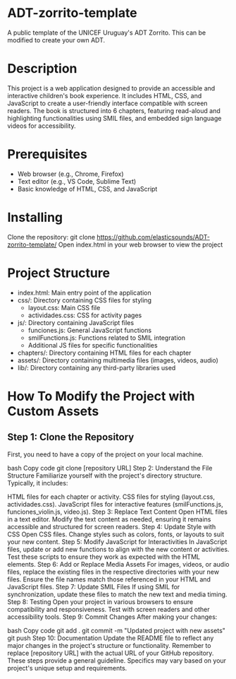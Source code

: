 # ADT-zorrito-template
A public template of the UNICEF Uruguay's ADT Zorrito. This can be modified to create your own ADT.

# Description
This project is a web application designed to provide an accessible and interactive children's book experience. It includes HTML, CSS, and JavaScript to create a user-friendly interface compatible with screen readers. The book is structured into 6 chapters, featuring read-aloud and highlighting functionalities using SMIL files, and embedded sign language videos for accessibility.

# Prerequisites
* Web browser (e.g., Chrome, Firefox)
* Text editor (e.g., VS Code, Sublime Text)
* Basic knowledge of HTML, CSS, and JavaScript

# Installing
Clone the repository: git clone https://github.com/elasticsounds/ADT-zorrito-template/
Open index.html in your web browser to view the project

# Project Structure
* index.html: Main entry point of the application
* css/: Directory containing CSS files for styling
  * layout.css: Main CSS file
  * actividades.css: CSS for activity pages
* js/: Directory containing JavaScript files
  * funciones.js: General JavaScript functions
  * smilFunctions.js: Functions related to SMIL integration
  * Additional JS files for specific functionalities
* chapters/: Directory containing HTML files for each chapter
* assets/: Directory containing multimedia files (images, videos, audio)
* lib/: Directory containing any third-party libraries used

# How To Modify the Project with Custom Assets
## Step 1: Clone the Repository
First, you need to have a copy of the project on your local machine.

bash
Copy code
git clone [repository URL]
Step 2: Understand the File Structure
Familiarize yourself with the project's directory structure. Typically, it includes:

HTML files for each chapter or activity.
CSS files for styling (layout.css, actividades.css).
JavaScript files for interactive features (smilFunctions.js, funciones_violin.js, video.js).
Step 3: Replace Text Content
Open HTML files in a text editor.
Modify the text content as needed, ensuring it remains accessible and structured for screen readers.
Step 4: Update Style with CSS
Open CSS files.
Change styles such as colors, fonts, or layouts to suit your new content.
Step 5: Modify JavaScript for Interactivities
In JavaScript files, update or add new functions to align with the new content or activities.
Test these scripts to ensure they work as expected with the HTML elements.
Step 6: Add or Replace Media Assets
For images, videos, or audio files, replace the existing files in the respective directories with your new files.
Ensure the file names match those referenced in your HTML and JavaScript files.
Step 7: Update SMIL Files
If using SMIL for synchronization, update these files to match the new text and media timing.
Step 8: Testing
Open your project in various browsers to ensure compatibility and responsiveness.
Test with screen readers and other accessibility tools.
Step 9: Commit Changes
After making your changes:

bash
Copy code
git add .
git commit -m "Updated project with new assets"
git push
Step 10: Documentation
Update the README file to reflect any major changes in the project's structure or functionality.
Remember to replace [repository URL] with the actual URL of your GitHub repository. These steps provide a general guideline. Specifics may vary based on your project's unique setup and requirements. ​
